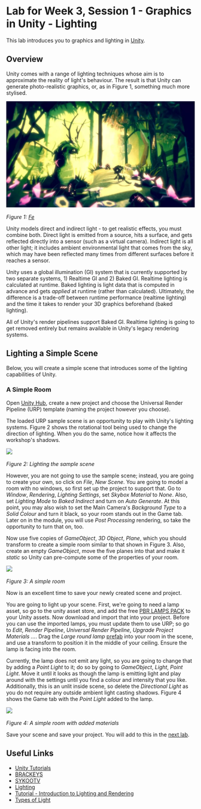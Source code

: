 # Lab for Week 3, Session 1 - Graphics in Unity - Lighting

This lab introduces you to graphics and lighting in [Unity](https://unity.com/).

## Overview

Unity comes with a range of lighting techniques whose aim is to approximate the reality of light's behaviour. The result is that Unity can generate photo-realistic graphics, or, as in Figure 1, something much more stylised.

![](./images/fe.png)

_Figure 1: [Fe](https://www.ea.com/games/fe)_

Unity models direct and indirect light - to get realistic effects, you must combine both. Direct light is emitted from a source, hits a surface, and gets reflected directly into a sensor (such as a virtual camera). Indirect light is all other light; it includes ambient environmental light that comes from the sky, which may have been reflected many times from different surfaces before it reaches a sensor.

Unity uses a global illumination (GI) system that is currently supported by two separate systems, 1) Realtime GI and 2) Baked GI. Realtime lighting is calculated at runtime. Baked lighting is light data that is computed in advance and gets _applied_ at runtime (rather than calculated). Ultimately, the difference is a trade-off between runtime performance (realtime lighting) and the time it takes to render your 3D graphics beforehand (baked lighting).

All of Unity's render pipelines support Baked GI. Realtime lighting is going to get removed entirely but remains available in Unity's legacy rendering systems.

## Lighting a Simple Scene

Below, you will create a simple scene that introduces some of the lighting capabilities of Unity.

### A Simple Room

Open [Unity Hub](https://docs.unity3d.com/Manual/GettingStartedUnityHub.html), create a new project and choose the Universal Render Pipeline (URP) template (naming the project however you choose).

The loaded URP sample scene is an opportunity to play with Unity's lighting systems. Figure 2 shows the rotational tool being used to change the direction of lighting. When you do the same, notice how it affects the workshop's shadows.

![](./images/sampleScene.png)

_Figure 2: Lighting the sample scene_

However, you are not going to use the sample scene; instead, you are going to create your own, so click on _File_, _New Scene_. You are going to model a room with no windows, so first set up the project to support that. Go to _Window_, _Rendering_, _Lighting Settings_, set _Skybox Material_ to _None_. Also, set _Lighting Mode_ to _Baked Indirect_ and turn on _Auto Generate_. At this point, you may also wish to set the Main Camera's _Background Type_ to a _Solid Colour_ and turn it black, so your room stands out in the Game tab. Later on in the module, you will use _Post Processing_ rendering, so take the opportunity to turn that on, too.

Now use five copies of _GameObject_, _3D Object_, _Plane_, which you should transform to create a simple room similar to that shown in Figure 3. Also, create an empty _GameObject_, move the five planes into that and make it _static_ so Unity can pre-compute some of the properties of your room.

![](./images/simpleRoom.png)

_Figure 3: A simple room_

Now is an excellent time to save your newly created scene and project.

You are going to light up your scene. First, we're going to need a lamp asset, so go to the unity asset store, and add the free [PBR LAMPS PACK](https://assetstore.unity.com/packages/3d/props/interior/free-pbr-lamps-70181) to your Unity assets. Now download and import that into your project. Before you can use the imported lamps, you must update them to use URP; so go to _Edit_, _Render Pipeline_, _Universal Render Pipeline_, _Upgrade Project Materials ..._. Drag the _Large round lamp_ [prefab](https://docs.unity3d.com/Manual/Prefabs.html) into your room in the scene, and use a transform to position it in the middle of your ceiling. Ensure the lamp is facing into the room.  

Currently, the lamp does not emit any light, so you are going to change that by adding a _Point Light_ to it; do so by going to _GameObject_, _Light_, _Point Light_. Move it until it looks as though the lamp is emitting light and play around with the settings until you find a colour and intensity that you like. Additionally, this is an unlit inside scene, so delete the _Directional Light_ as you do not require any outside ambient light casting shadows. Figure 4 shows the Game tab with the _Point Light_ added to the lamp.

![](./images/simpleRoomLit.png)

_Figure 4: A simple room with added materials_

Save your scene and save your project. You will add to this in the [next lab](./week3Session2.md).

## Useful Links

+ [Unity Tutorials](https://learn.unity.com/tutorials)
+ [BRACKEYS](https://www.youtube.com/user/Brackeys)
+ [SYKOOTV](https://www.youtube.com/user/SykooTV)
+ [Lighting](https://docs.unity3d.com/Manual/LightingOverview.html)
+ [Tutorial - Introduction to Lighting and Rendering](https://learn.unity.com/tutorial/introduction-to-lighting-and-rendering-2019-3)
+ [Types of Light](https://docs.unity3d.com/Manual/Lighting.html)
